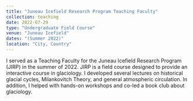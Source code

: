 ```yaml
---
title: "Juneau Icefield Research Program Teaching Faculty"
collection: teaching
date: 2022-07-29
type: "Undergraduate Field Course"
venue: "Juneau Icefield"
dates: "(Summer 2022)"
location: "City, Country"
---
```


I served as a Teaching Faculty for the Juneau Icefield Research Program (JIRP) in the summer of 2022. JIRP is a field course designed to provide an interactive course in glaciology. I developed several lectures on historical glacial cycles, Milankovitch Theory, and general atmospheric circulation. In addition, I helped with hands-on workshops and co-led a book club about glaciology. 
